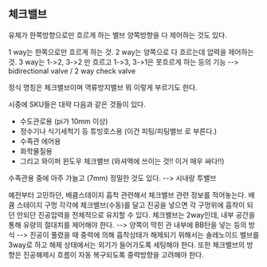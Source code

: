 ## 체크밸브

유체가 한쪽방향으로만 흐르게 하는 밸브
양쪽방향을 다 제어하는 것도 있다.

1 way는 한쪽으로만 흐르게 하는 것.
2 way는 양쪽으로 다 흐르는데 압력을 제어하는 것.
3 way는 1->2, 3->2 만 흐르고 1->3, 3->1은 못흐르게 하는 등의 기능
--> bidirectional valve / 2 way check valve

정식 명칭은 체크밸브이며 역류방지밸브 뭐 이렇게 부르기도 한다.

시중에 SKU들은  대략 다음과 같은 것들이 있다.
- 수도관로용 (pi가 10mm 이상)
- 정수기나 식기세척기 등 튜빙호스용 (이건 피팅/피팅밸브 로 부른다.)
- 수족관 에어용
- 화학물질용
- 그리고 와이퍼 윈도우 체크밸브 (와셔액에 쓰이는 것!! 이거 매우 싸다!!)

수족관용 중에 아주 가늘고 (7mm) 정밀한 것도 있다.
--> 시내랑 투밸브


예전부터 고민하던, 배큠스테이지 흡착 관련해서 체크밸브 관련 정보를 적어놓는다.
배큠 스테이지 구멍 각각에 체크밸브(수동)를 달고 진공을 넣으면
각 구멍위에 흡착이 되던 안되던 진공압력을 전체적으로 유지할 수 있다.
체크밸브는 2way인데, 내부 공간을 통해 유량의 절대치를 제어해야 한다.
--> 양쪽이 막힌 관 내부에 BB탄을 넣는 등의 방식
--> 진공이 풀렸을 때 중력에 의해 흡착상태가 해제되기 위해서는
    솔레노이드 밸브를 3way로 하고 해제 상태에서는 외기가 들어가도록 세팅해야 한다.
    또한 체크밸브의 방향은 진공해제시 흐름이 자동 복구되도록 중력방향을 고려해야 한다.
